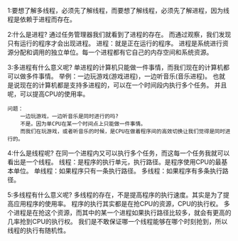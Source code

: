 1:要想了解多线程，必须先了解线程，而要想了解线程，必须先了解进程，因为线程是依赖于进程而存在。

2:什么是进程?
	通过任务管理器我们就看到了进程的存在。
	而通过观察，我们发现只有运行的程序才会出现进程。
	进程：就是正在运行的程序。
	进程是系统进行资源分配和调用的独立单位。每一个进程都有它自己的内存空间和系统资源。
	
3:多进程有什么意义呢?
	单进程的计算机只能做一件事情，而我们现在的计算机都可以做多件事情。
	举例：一边玩游戏(游戏进程)，一边听音乐(音乐进程)。
	也就是说现在的计算机都是支持多进程的，可以在一个时间段内执行多个任务。
	并且呢，可以提高CPU的使用率。
	
	问题：
		一边玩游戏，一边听音乐是同时进行的吗?
		不是。因为单CPU在某一个时间点上只能做一件事情。
		而我们在玩游戏，或者听音乐的时候，是CPU在做着程序间的高效切换让我们觉得是同时进行的。
		
4:什么是线程呢?
	在同一个进程内又可以执行多个任务，而这每一个任务我就可以看出是一个线程。
	线程：是程序的执行单元，执行路径。是程序使用CPU的最基本单位。
	单线程：如果程序只有一条执行路径。
	多线程：如果程序有多条执行路径。
	
5:多线程有什么意义呢?
	多线程的存在，不是提高程序的执行速度。其实是为了提高应用程序的使用率。
	程序的执行其实都是在抢CPU的资源，CPU的执行权。
	多个进程是在抢这个资源，而其中的某一个进程如果执行路径比较多，就会有更高的几率抢到CPU的执行权。
	我们是不敢保证哪一个线程能够在哪个时刻抢到，所以线程的执行有随机性。

